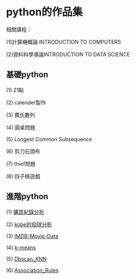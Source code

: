 # python的作品集

相關課程：

(1)計算機概論 INTRODUCTION TO COMPUTERS

(2)資料科學導論INTRODUCTION TO DATA SCIENCE

## 基礎python

(1) 21點

(2) calender製作

(3) 費氏數列

(4) 圓桌問題

(5) Longest Common Subsequence

(6) 剪刀石頭布

(7) thief問題

(8) 四子棋遊戲

## 進階python

(1) [購買紀錄分析](https://github.com/kevinhuang102888/python/blob/master/purchase%20analysis/hw1_purchase.ipynb)

(2) [kobe的投球分析](https://github.com/kevinhuang102888/python/blob/master/kobe/hw2_kobe.ipynb)

(3) [IMDB-Movie-Data](https://github.com/kevinhuang102888/python/blob/master/movie_analysis/hw1_movie.ipynb)

(4) [k-means](https://github.com/kevinhuang102888/python/blob/master/k-means/kmeans.ipynb)

(5) [Dbscan_KNN](https://github.com/kevinhuang102888/python/blob/master/dbscan_KNN/dbscan_KNN.ipynb)

(6) [Association_Rules](https://github.com/kevinhuang102888/python/blob/master/Association_Rules/arm-implement.ipynb)
